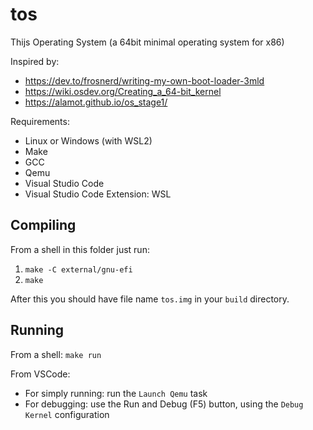 # tos
Thijs Operating System (a 64bit minimal operating system for x86)

Inspired by:
- https://dev.to/frosnerd/writing-my-own-boot-loader-3mld
- https://wiki.osdev.org/Creating_a_64-bit_kernel
- https://alamot.github.io/os_stage1/

Requirements:
- Linux or Windows (with WSL2)
- Make
- GCC
- Qemu
- Visual Studio Code
- Visual Studio Code Extension: WSL

## Compiling

From a shell in this folder just run:

1. `make -C external/gnu-efi`
2. `make`

After this you should have file name `tos.img` in your `build` directory.

## Running

From a shell:
`make run`

From VSCode:
- For simply running: run the `Launch Qemu` task
- For debugging: use the Run and Debug (F5) button, using the `Debug Kernel` configuration
